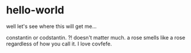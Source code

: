 # hello-world
well let's see where this will get me...


constantin or codstantin. ?! doesn't matter much. a rose smells like a rose regardless of how you call it. 
I love covfefe. 
